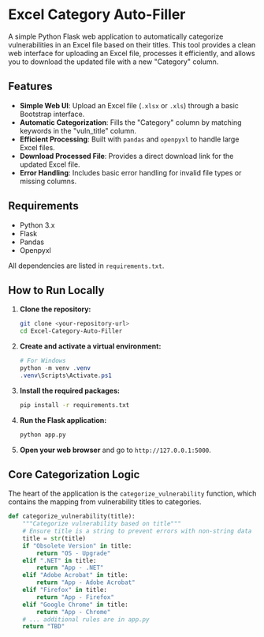 # Excel Category Auto-Filler

A simple Python Flask web application to automatically categorize vulnerabilities in an Excel file based on their titles. This tool provides a clean web interface for uploading an Excel file, processes it efficiently, and allows you to download the updated file with a new "Category" column.

## Features

-   **Simple Web UI**: Upload an Excel file (`.xlsx` or `.xls`) through a basic Bootstrap interface.
-   **Automatic Categorization**: Fills the "Category" column by matching keywords in the "vuln_title" column.
-   **Efficient Processing**: Built with `pandas` and `openpyxl` to handle large Excel files.
-   **Download Processed File**: Provides a direct download link for the updated Excel file.
-   **Error Handling**: Includes basic error handling for invalid file types or missing columns.

## Requirements

-   Python 3.x
-   Flask
-   Pandas
-   Openpyxl

All dependencies are listed in `requirements.txt`.

## How to Run Locally

1.  **Clone the repository:**
    ```bash
    git clone <your-repository-url>
    cd Excel-Category-Auto-Filler
    ```

2.  **Create and activate a virtual environment:**
    ```powershell
    # For Windows
    python -m venv .venv
    .venv\Scripts\Activate.ps1
    ```

3.  **Install the required packages:**
    ```bash
    pip install -r requirements.txt
    ```

4.  **Run the Flask application:**
    ```bash
    python app.py
    ```

5.  **Open your web browser** and go to `http://127.0.0.1:5000`.

## Core Categorization Logic

The heart of the application is the `categorize_vulnerability` function, which contains the mapping from vulnerability titles to categories.

```python
def categorize_vulnerability(title):
    """Categorize vulnerability based on title"""
    # Ensure title is a string to prevent errors with non-string data
    title = str(title)
    if "Obsolete Version" in title:
        return "OS - Upgrade"
    elif ".NET" in title:
        return "App - .NET"
    elif "Adobe Acrobat" in title:
        return "App - Adobe Acrobat"
    elif "Firefox" in title:
        return "App - Firefox"
    elif "Google Chrome" in title:
        return "App - Chrome"
    # ... additional rules are in app.py
    return "TBD"
```
